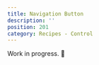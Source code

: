 ```yaml
---
title: Navigation Button
description: ''
position: 201
category: Recipes - Control
---
```


<alert type="warning">

Work in progress. 🚧

</alert>
